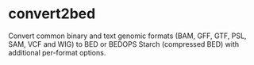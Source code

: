 convert2bed
===========

Convert common binary and text genomic formats (BAM, GFF, GTF, PSL, SAM, VCF and WIG) to BED or BEDOPS Starch (compressed BED) with additional per-format options.
